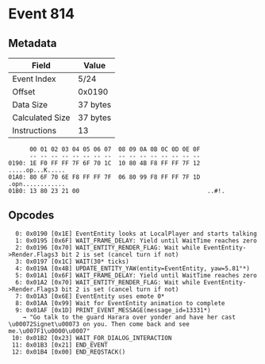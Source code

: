 # Event 814

## Metadata

| Field           | Value    |
|-----------------|----------|
| Event Index     | 5/24     |
| Offset          | 0x0190   |
| Data Size       | 37 bytes |
| Calculated Size | 37 bytes |
| Instructions    | 13       |

```
      00 01 02 03 04 05 06 07  08 09 0A 0B 0C 0D 0E 0F
      -- -- -- -- -- -- -- --  -- -- -- -- -- -- -- --
0190: 1E F0 FF FF 7F 6F 70 1C  10 80 4B F8 FF FF 7F 12  .....op...K.....
01A0: 80 6F 70 6E F8 FF FF 7F  06 80 99 F8 FF FF 7F 1D  .opn............
01B0: 13 80 23 21 00                                    ..#!.           
```

## Opcodes

```
  0: 0x0190 [0x1E] EventEntity looks at LocalPlayer and starts talking
  1: 0x0195 [0x6F] WAIT_FRAME_DELAY: Yield until WaitTime reaches zero
  2: 0x0196 [0x70] WAIT_ENTITY_RENDER_FLAG: Wait while EventEntity->Render.Flags3 bit 2 is set (cancel turn if not)
  3: 0x0197 [0x1C] WAIT(30* ticks)
  4: 0x019A [0x4B] UPDATE_ENTITY_YAW(entity=EventEntity, yaw=5.81°*)
  5: 0x01A1 [0x6F] WAIT_FRAME_DELAY: Yield until WaitTime reaches zero
  6: 0x01A2 [0x70] WAIT_ENTITY_RENDER_FLAG: Wait while EventEntity->Render.Flags3 bit 2 is set (cancel turn if not)
  7: 0x01A3 [0x6E] EventEntity uses emote 0*
  8: 0x01AA [0x99] Wait for EventEntity animation to complete
  9: 0x01AF [0x1D] PRINT_EVENT_MESSAGE(message_id=13331*)
    → "Go talk to the guard Harara over yonder and have her cast \u00072Signet\u00073 on you. Then come back and see me.\u007F1\u0000\u0007"
 10: 0x01B2 [0x23] WAIT_FOR_DIALOG_INTERACTION
 11: 0x01B3 [0x21] END_EVENT
 12: 0x01B4 [0x00] END_REQSTACK()
```
